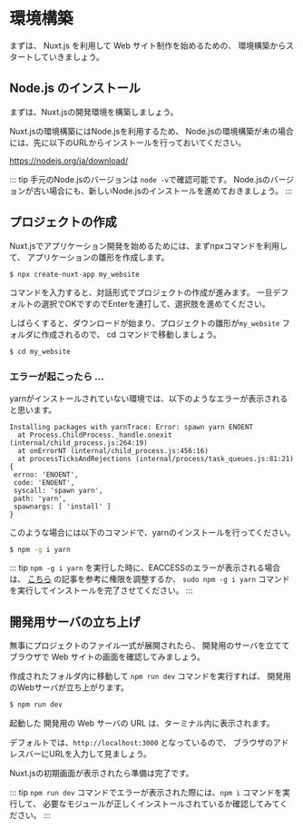 # 環境構築

まずは、 Nuxt.js を利用して Web サイト制作を始めるための、
環境構築からスタートしていきましょう。

## Node.js のインストール

まずは、Nuxt.jsの開発環境を構築しましょう。

Nuxt.jsの環境構築にはNode.jsを利用するため、
Node.jsの環境構築が未の場合には、先に以下のURLからインストールを行っておいてください。

https://nodejs.org/ja/download/

::: tip
手元のNode.jsのバージョンは `node -v`で確認可能です。
Node.jsのバージョンが古い場合にも、新しいNode.jsのインストールを進めておきましょう。
:::

## プロジェクトの作成

Nuxt.jsでアプリケーション開発を始めるためには、まずnpxコマンドを利用して、
アプリケーションの雛形を作成します。

```bash
$ npx create-nuxt-app my_website
```

コマンドを入力すると、対話形式でプロジェクトの作成が進みます。
一旦デフォルトの選択でOKですのでEnterを連打して、選択肢を進めてください。

しばらくすると、ダウンロードが始まり、プロジェクトの雛形が`my_website` フォルダに作成されるので、
cd コマンドで移動しましょう。

```bash
$ cd my_website
```

### エラーが起こったら ...

yarnがインストールされていない環境では、以下のようなエラーが表示されると思います。

```text
Installing packages with yarnTrace: Error: spawn yarn ENOENT
  at Process.ChildProcess._handle.onexit (internal/child_process.js:264:19)
  at onErrorNT (internal/child_process.js:456:16)
  at processTicksAndRejections (internal/process/task_queues.js:81:21) {
 errno: 'ENOENT',
 code: 'ENOENT',
 syscall: 'spawn yarn',
 path: 'yarn',
 spawnargs: [ 'install' ]
}
```

このような場合には以下のコマンドで、yarnのインストールを行ってください。

```bash
$ npm -g i yarn 
```

::: tip 
`npm -g i yarn` を実行した時に、EACCESSのエラーが表示される場合は、
[こちら](https://qiita.com/okohs/items/ced3c3de30af1035242d) の記事を参考に権限を調整するか、
`sudo npm -g i yarn` コマンドを実行してインストールを完了させてください。
:::

## 開発用サーバの立ち上げ

無事にプロジェクトのファイル一式が展開されたら、
開発用のサーバを立ててブラウザで Web サイトの画面を確認してみましょう。

作成されたフォルダ内に移動して `npm run dev` コマンドを実行すれば、
開発用のWebサーバが立ち上がります。

```bash
$ npm run dev
```

起動した 開発用の Web サーバの URL は、ターミナル内に表示されます。

デフォルトでは、`http://localhost:3000` となっているので、
ブラウザのアドレスバーにURLを入力して見ましょう。

Nuxt.jsの初期画面が表示されたら準備は完了です。

::: tip 
`npm run dev` コマンドでエラーが表示された際には、`npm i` コマンドを実行して、
必要なモジュールが正しくインストールされているか確認してみてください。
:::
